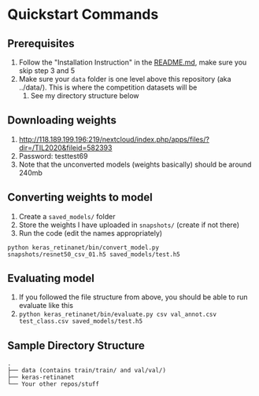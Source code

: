 # Quickstart Commands

## Prerequisites
1. Follow the "Installation Instruction" in the [README.md](README.md), make sure you skip step 3 and 5
2. Make sure your `data` folder is one level above this repository (aka ../data/). This is where the competition datasets will be
   1. See my directory structure below


## Downloading weights
1. http://118.189.199.196:219/nextcloud/index.php/apps/files/?dir=/TIL2020&fileid=582393
2. Password: testtest69
3. Note that the unconverted models (weights basically) should be around 240mb

## Converting weights to model
1. Create a `saved_models/` folder
2. Store the weights I have uploaded in `snapshots/` (create if not there)
3. Run the code (edit the names appropriately)

`python keras_retinanet/bin/convert_model.py snapshots/resnet50_csv_01.h5 saved_models/test.h5 `


## Evaluating model
1. If you followed the file structure from above, you should be able to run evaluate like this
2. `python keras_retinanet/bin/evaluate.py csv val_annot.csv test_class.csv saved_models/test.h5`

## Sample Directory Structure
```
.
├── data (contains train/train/ and val/val/)
├── keras-retinanet
└── Your other repos/stuff
```